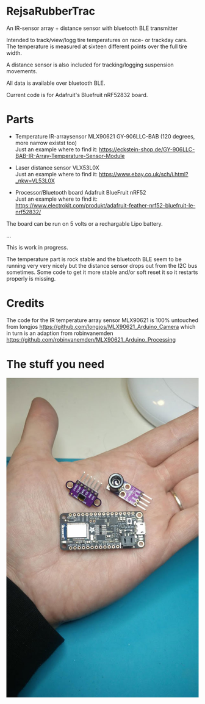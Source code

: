 # RejsaRubberTrac
An IR-sensor array + distance sensor with bluetooth BLE transmitter

Intended to track/view/logg tire temperatures on race- or trackday cars. The temperature is measured at sixteen different points over the full tire width.

A distance sensor is also included for tracking/logging suspension movements.

All data is available over bluetooth BLE.

Current code is for Adafruit's Bluefruit nRF52832 board. 

# Parts

 - Temperature IR-arraysensor MLX90621 GY-906LLC-BAB (120 degrees, more narrow existst too)  
Just an example where to find it: https://eckstein-shop.de/GY-906LLC-BAB-IR-Array-Temperature-Sensor-Module 

 - Laser distance sensor VLX53L0X  
Just an example where to find it: https://www.ebay.co.uk/sch/i.html?_nkw=VL53L0X 

 - Processor/Bluetooth board Adafruit BlueFruit nRF52  
Just an example where to find it: https://www.electrokit.com/produkt/adafruit-feather-nrf52-bluefruit-le-nrf52832/ 

The board can be run on 5 volts or a rechargable Lipo battery.

...

This is work in progress.

The temperature part is rock stable and the bluetooth BLE seem to be running very very nicely but the distance sensor drops out from the I2C bus sometimes. Some code to get it more stable and/or soft reset it so it restarts properly is missing.

# Credits

The code for the IR temperature array sensor MLX90621 is 100% untouched from longjos https://github.com/longjos/MLX90621_Arduino_Camera which in turn is an adaption from robinvanemden https://github.com/robinvanemden/MLX90621_Arduino_Processing

# The stuff you need

![Display](partsizes.jpg)
